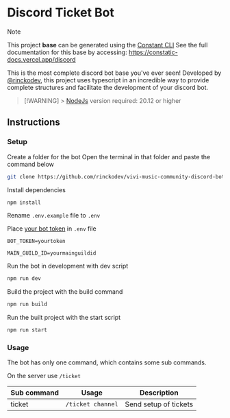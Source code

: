 # Discord Ticket Bot

> [!NOTE]
> This project **base** can be generated using the [Constant CLI](https://github.com/rinckodev/constatic)
> See the full documentation for this base by accessing: https://constatic-docs.vercel.app/discord

This is the most complete discord bot base you've ever seen! Developed by [@rinckodev](https://github.com/rinckodev), this project uses typescript in an incredible way to provide complete structures and facilitate the development of your discord bot.

> [!WARNING] > [NodeJs](https://nodejs.org/en) version required: 20.12 or higher

## Instructions

### Setup

Create a folder for the bot
Open the terminal in that folder and paste the command below

```bash
git clone https://github.com/rinckodev/vivi-music-community-discord-bot.git .
```

Install dependencies

```bash
npm install
```

Rename `.env.example` file to `.env`

Place [your bot token](https://constatic-docs.vercel.app/discord/guides/application) in `.env` file

```
BOT_TOKEN=yourtoken
```

```
MAIN_GUILD_ID=yourmainguildid
```

Run the bot in development with dev script

```bash
npm run dev
```

Build the project with the build command

```bash
npm run build
```

Run the built project with the start script

```bash
npm run start
```

### Usage

The bot has only one command, which contains some sub commands.

On the server use `/ticket`

| Sub command | Usage             | Description           |
| ----------- | ----------------- | --------------------- |
| ticket      | `/ticket channel` | Send setup of tickets |
